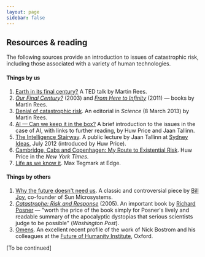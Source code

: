 ```yaml
---
layout: page
sidebar: false
---
```


## Resources & reading

The following sources provide an introduction to issues of catastrophic risk, including those associated with a variety of human technologies.


#### Things by us

1. [Earth in its final century?](http://www.youtube.com/watch?v=3qF26MbYgOA) A TED talk by Martin Rees.
1. [*Our Final Century?*](http://www.amazon.co.uk/Our-Final-Century-Humanitys-Twenty-first/dp/0099436868) (2003) and *[From Here to Infinity](http://www.amazon.co.uk/Here-Infinity-Scientific-Horizons-Lectures/dp/1846685036)* (2011) — books by Martin Rees.
1. [Denial of catastrophic risk](http://www.sciencemag.org/content/339/6124/1123.full). An editorial in *Science* (8 March 2013) by Martin Rees.<br>
1. [AI — Can we keep it in the box?](http://theconversation.edu.au/artificial-intelligence-can-we-keep-it-in-the-box-8541) A brief introduction to the issues in the case of AI, with links to further reading, by Huw Price and Jaan Tallinn.
1. [The Intelligence Stairway](http://www.youtube.com/watch?v=BNqQkFg-7AM&feature=plcp). A public lecture by Jaan Tallinn at [Sydney Ideas](http://sydney.edu.au/sydney_ideas/lectures/2012/jaan.tallinn.shtml), July 2012 (introduced by Huw Price).
1. [Cambridge, Cabs and Copenhagen: My Route to Existential Risk](http://opinionator.blogs.nytimes.com/2013/01/27/cambridge-cabs-and-copenhagen-my-route-to-existential-risk/). Huw Price in the *New York Times*.<br>
1. [Life as we know it](http://www.edge.org/response-detail/23690). Max Tegmark at Edge.


#### Things by others

1. [Why the future doesn't need us](http://www.wired.com/wired/archive/8.04/joy.html). A classic and controversial piece by [Bill Joy](http://en.wikipedia.org/wiki/Bill_Joy), co-founder of Sun Microsystems.<br>
1. [*Catastrophe: Risk and Response*](http://www.oup.com/us/catalog/general/subject/Economics/Political/?view=usa&ci=9780195306477) (2005). An important book by [Richard Posner](http://en.wikipedia.org/wiki/Richard_Posner) — "worth the price of the book simply for Posner's lively and readable summary of the apocalyptic dystopias that serious scientists judge to be possible" (*Washington Post*).
1. [Omens](http://www.aeonmagazine.com/world-views/ross-andersen-human-extinction/). An excellent recent profile of the work of Nick Bostrom and his colleagues at the [Future of Humanity Institute](http://www.fhi.ox.ac.uk/), Oxford.

 
[To be continued]
